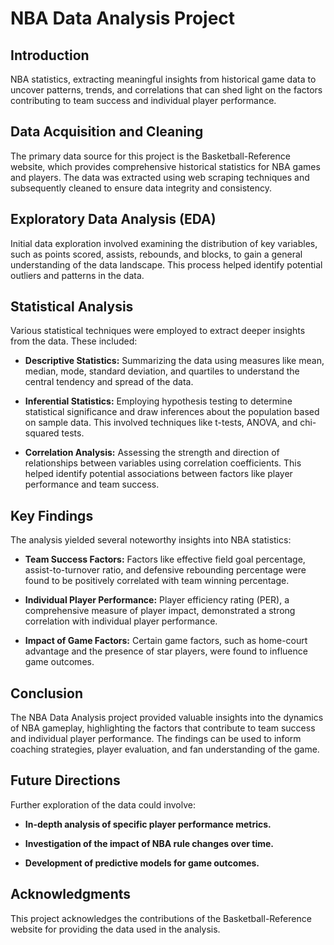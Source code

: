 # NBA Data Analysis Project

## Introduction

NBA statistics, extracting meaningful insights from historical game data to uncover patterns, trends, and correlations that can shed light on the factors contributing to team success and individual player performance.

## Data Acquisition and Cleaning

The primary data source for this project is the Basketball-Reference website, which provides comprehensive historical statistics for NBA games and players. The data was extracted using web scraping techniques and subsequently cleaned to ensure data integrity and consistency.

## Exploratory Data Analysis (EDA)

Initial data exploration involved examining the distribution of key variables, such as points scored, assists, rebounds, and blocks, to gain a general understanding of the data landscape. This process helped identify potential outliers and patterns in the data.

## Statistical Analysis

Various statistical techniques were employed to extract deeper insights from the data. These included:

* **Descriptive Statistics:** Summarizing the data using measures like mean, median, mode, standard deviation, and quartiles to understand the central tendency and spread of the data.

* **Inferential Statistics:** Employing hypothesis testing to determine statistical significance and draw inferences about the population based on sample data. This involved techniques like t-tests, ANOVA, and chi-squared tests.

* **Correlation Analysis:** Assessing the strength and direction of relationships between variables using correlation coefficients. This helped identify potential associations between factors like player performance and team success.

## Key Findings

The analysis yielded several noteworthy insights into NBA statistics:

* **Team Success Factors:** Factors like effective field goal percentage, assist-to-turnover ratio, and defensive rebounding percentage were found to be positively correlated with team winning percentage.

* **Individual Player Performance:** Player efficiency rating (PER), a comprehensive measure of player impact, demonstrated a strong correlation with individual player performance.

* **Impact of Game Factors:** Certain game factors, such as home-court advantage and the presence of star players, were found to influence game outcomes.

## Conclusion

The NBA Data Analysis project provided valuable insights into the dynamics of NBA gameplay, highlighting the factors that contribute to team success and individual player performance. The findings can be used to inform coaching strategies, player evaluation, and fan understanding of the game.

## Future Directions

Further exploration of the data could involve:

* **In-depth analysis of specific player performance metrics.**

* **Investigation of the impact of NBA rule changes over time.**

* **Development of predictive models for game outcomes.**

## Acknowledgments

This project acknowledges the contributions of the Basketball-Reference website for providing the data used in the analysis.
